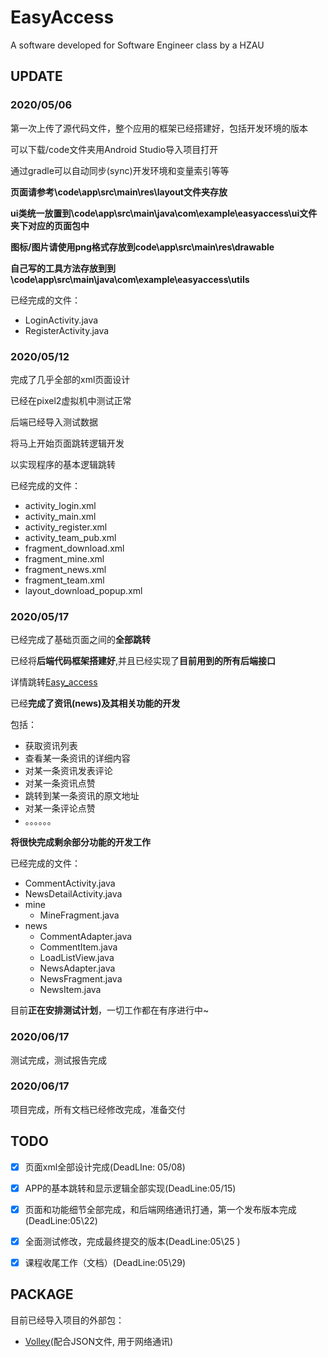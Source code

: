 # EasyAccess
A software developed for Software Engineer class by a HZAU 



## UPDATE

### 2020/05/06

第一次上传了源代码文件，整个应用的框架已经搭建好，包括开发环境的版本

可以下载/code文件夹用Android Studio导入项目打开

通过gradle可以自动同步(sync)开发环境和变量索引等等

**页面请参考\code\app\src\main\res\layout文件夹存放**

**ui类统一放置到\code\app\src\main\java\com\example\easyaccess\ui文件夹下对应的页面包中**

**图标/图片请使用png格式存放到code\app\src\main\res\drawable**

**自己写的工具方法存放到到\code\app\src\main\java\com\example\easyaccess\utils**

已经完成的文件：

- LoginActivity.java
- RegisterActivity.java

### 2020/05/12

完成了几乎全部的xml页面设计

已经在pixel2虚拟机中测试正常

后端已经导入测试数据

将马上开始页面跳转逻辑开发

以实现程序的基本逻辑跳转

已经完成的文件：

- activity_login.xml
- activity_main.xml
- activity_register.xml
- activity_team_pub.xml
- fragment_download.xml
- fragment_mine.xml
- fragment_news.xml
- fragment_team.xml
- layout_download_popup.xml

### 2020/05/17

已经完成了基础页面之间的**全部跳转**

已经将**后端代码框架搭建好**,并且已经实现了**目前用到的所有后端接口**

详情跳转[Easy_access](https://github.com/JiengupXing/EasyAccess_backend)

已经**完成了资讯(news)及其相关功能的开发**

包括：

- 获取资讯列表
- 查看某一条资讯的详细内容
- 对某一条资讯发表评论
- 对某一条资讯点赞
- 跳转到某一条资讯的原文地址
- 对某一条评论点赞
- 。。。。。。

**将很快完成剩余部分功能的开发工作**

已经完成的文件：

- CommentActivity.java
- NewsDetailActivity.java
- mine
  - MineFragment.java
- news
  - CommentAdapter.java
  - CommentItem.java
  - LoadListView.java
  - NewsAdapter.java
  - NewsFragment.java
  - NewsItem.java

目前**正在安排测试计划**，一切工作都在有序进行中~

### 2020/06/17

测试完成，测试报告完成

### 2020/06/17

项目完成，所有文档已经修改完成，准备交付

## TODO

- [x] 页面xml全部设计完成(DeadLIne: 05/08)
- [x] APP的基本跳转和显示逻辑全部实现(DeadLine:05/15)
- [x] 页面和功能细节全部完成，和后端网络通讯打通，第一个发布版本完成(DeadLine:05\22)
- [x] 全面测试修改，完成最终提交的版本(DeadLine:05\25 )
- [x] 课程收尾工作（文档）(DeadLine:05\29)



## PACKAGE

目前已经导入项目的外部包：

- [Volley](https://github.com/google/volley)(配合JSON文件, 用于网络通讯)